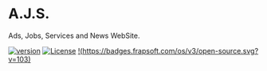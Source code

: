 # A.J.S.

Ads, Jobs, Services and News WebSite.

[![version](https://img.shields.io/badge/version-1.0-green.svg)](https://github.com/Valentin9003/AJS) [![License](https://img.shields.io/badge/License-Apache%202.0-blue.svg)](https://opensource.org/licenses/Apache-2.0) [!(https://badges.frapsoft.com/os/v3/open-source.svg?v=103)](https://github.com/ellerbrock/open-source-badges/) 
